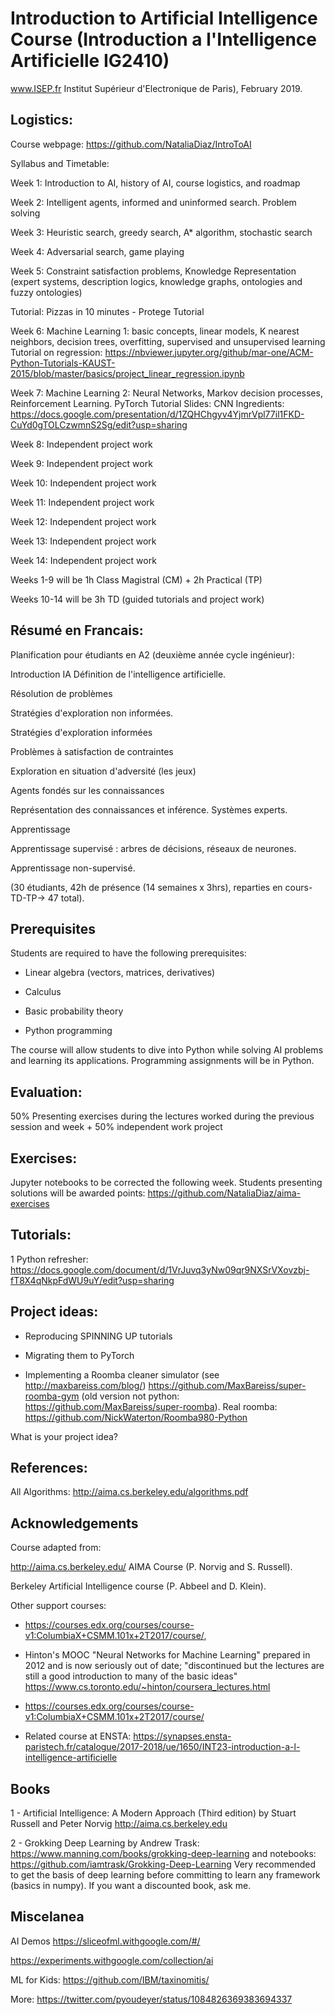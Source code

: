 # Introduction  to Artificial Intelligence Course (Introduction a l'Intelligence Artificielle IG2410)
www.ISEP.fr Institut Supérieur d'Electronique de Paris), February 2019.


## Logistics: 

Course webpage: https://github.com/NataliaDiaz/IntroToAI

Syllabus and Timetable: 


Week 1: Introduction to AI, history of AI, course logistics, and roadmap

Week 2: Intelligent agents, informed and uninformed search. Problem solving

Week 3: Heuristic search, greedy search, A* algorithm, stochastic search

Week 4: Adversarial search, game playing

Week 5: Constraint satisfaction problems, Knowledge Representation (expert systems, description logics, knowledge graphs, ontologies and fuzzy ontologies) 

Tutorial: Pizzas in 10 minutes - Protege Tutorial


Week 6: Machine Learning 1: basic concepts, linear models, K nearest neighbors, decision trees, overfitting, supervised and unsupervised learning
Tutorial on regression: https://nbviewer.jupyter.org/github/mar-one/ACM-Python-Tutorials-KAUST-2015/blob/master/basics/project_linear_regression.ipynb

Week 7: Machine Learning 2: Neural Networks, Markov decision processes, Reinforcement Learning. PyTorch Tutorial
Slides: CNN Ingredients: https://docs.google.com/presentation/d/1ZQHChgyv4YjmrVpl77il1FKD-CuYd0gTOLCzwmnS2Sg/edit?usp=sharing

Week 8: Independent project work 

Week 9: Independent project work

Week 10: Independent project work

Week 11: Independent project work

Week 12: Independent project work

Week 13: Independent project work

Week 14: Independent project work

Weeks 1-9 will be 1h Class Magistral (CM) + 2h Practical (TP)

Weeks 10-14 will be 3h TD (guided tutorials and project work)




## Résumé en Francais: 

Planification pour étudiants en A2 (deuxième année cycle ingénieur):

 Introduction IA 
 Définition de l'intelligence artificielle. 
 
 Résolution de problèmes 
 
 Stratégies d'exploration non informées. 
 
 Stratégies d'exploration informées 
 
 Problèmes à satisfaction de contraintes 
 
 Exploration en situation d'adversité (les jeux) 
 
 Agents fondés sur les connaissances 
 
 Représentation des connaissances et inférence. 
 Systèmes experts. 
 
 Apprentissage 
 
 Apprentissage supervisé : arbres de décisions, réseaux de neurones. 
 
 Apprentissage non-supervisé. 
 
(30 étudiants, 42h de présence (14 semaines x 3hrs), reparties en cours-TD-TP-> 47 total). 


## Prerequisites 

Students are required to have the following prerequisites: 

- Linear algebra (vectors, matrices, derivatives)

- Calculus

- Basic probability theory

- Python programming

The course will allow students to dive into Python while solving AI problems and learning its applications. Programming assignments will be in Python.




## Evaluation:
50% Presenting exercises during the lectures worked during the previous session and week + 50% independent work project


## Exercises: 
Jupyter notebooks to be corrected the following week. Students presenting solutions will be awarded points: https://github.com/NataliaDiaz/aima-exercises


## Tutorials:
1 Python refresher:  https://docs.google.com/document/d/1VrJuvq3yNw09qr9NXSrVXovzbj-fT8X4qNkpFdWU9uY/edit?usp=sharing


## Project ideas:

- Reproducing SPINNING UP tutorials

- Migrating them to PyTorch

- Implementing a Roomba cleaner simulator (see http://maxbareiss.com/blog/)  https://github.com/MaxBareiss/super-roomba-gym (old version not python: https://github.com/MaxBareiss/super-roomba). Real roomba: https://github.com/NickWaterton/Roomba980-Python

What is your project idea?






## References:


All Algorithms: http://aima.cs.berkeley.edu/algorithms.pdf
 


## Acknowledgements

Course adapted from:

http://aima.cs.berkeley.edu/ AIMA Course (P. Norvig and S. Russell).

Berkeley Artificial Intelligence course (P. Abbeel and D. Klein). 

Other support courses:

- https://courses.edx.org/courses/course-v1:ColumbiaX+CSMM.101x+2T2017/course/,

- Hinton's MOOC "Neural Networks for Machine Learning" prepared in 2012 and is now seriously out of date; "discontinued but the lectures are still a good introduction to many of the basic ideas"  https://www.cs.toronto.edu/~hinton/coursera_lectures.html

- https://courses.edx.org/courses/course-v1:ColumbiaX+CSMM.101x+2T2017/course/

- Related course at ENSTA:  https://synapses.ensta-paristech.fr/catalogue/2017-2018/ue/1650/INT23-introduction-a-l-intelligence-artificielle  


## Books
1 - Artificial Intelligence: A Modern Approach (Third edition) by Stuart Russell and Peter Norvig http://aima.cs.berkeley.edu

2 - Grokking Deep Learning by Andrew Trask: https://www.manning.com/books/grokking-deep-learning and notebooks: https://github.com/iamtrask/Grokking-Deep-Learning
Very recommended to get the basis of deep learning before committing to learn any framework (basics in numpy). If you want a discounted book, ask me.

## Miscelanea

AI Demos
https://sliceofml.withgoogle.com/#/

https://experiments.withgoogle.com/collection/ai

ML for Kids: https://github.com/IBM/taxinomitis/

More: https://twitter.com/pyoudeyer/status/1084826369383694337


